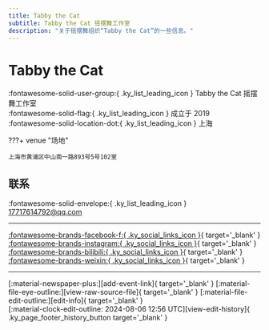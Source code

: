 ```yaml
---
title: Tabby the Cat
subtitle: Tabby the Cat 摇摆舞工作室
description: "关于摇摆舞组织“Tabby the Cat”的一些信息。"
---
```


# Tabby the Cat

:fontawesome-solid-user-group:{ .ky_list_leading_icon } Tabby the Cat 摇摆舞工作室  
:fontawesome-solid-flag:{ .ky_list_leading_icon } 成立于 2019  
:fontawesome-solid-location-dot:{ .ky_list_leading_icon } 上海  


???+ venue "场地"

    上海市黄浦区中山南一路893号5号102室  

## 联系

:fontawesome-solid-envelope:{ .ky_list_leading_icon } <17717614792@qq.com>  

---

 [:fontawesome-brands-facebook-f:{ .ky_social_links_icon }](https://www.facebook.com/tabbythecatsh){ target='_blank' } [:fontawesome-brands-instagram:{ .ky_social_links_icon }](https://instagram.com/tabbythecat_swingstudio){ target='_blank' } [:fontawesome-brands-bilibili:{ .ky_social_links_icon }](https://space.bilibili.com/493539749){ target='_blank' } [:fontawesome-brands-weixin:{ .ky_social_links_icon }](https://mp.weixin.qq.com/s/kt7fsjJcJOKRoF42p8Tz1A){ target='_blank' }

---

<div class="ky_page_footer" markdown>
<div class="ky_page_footer_trailing" markdown="span">
[:material-newspaper-plus:][add-event-link]{ target='_blank' }
[:material-file-eye-outline:][view-raw-source-file]{ target='_blank' }
[:material-file-edit-outline:][edit-info]{ target='_blank' }
</div>
<div class="ky_page_footer_leading" markdown="span">
[:material-clock-edit-outline: 2024-08-06 12:56 UTC][view-edit-history]{ .ky_page_footer_history_button target='_blank' }
</div>
</div>

[add-event-link]: https://github.com/swingdance/events/issues/new?assignees=&labels=add+event&projects=&template=02-add_entity.yml&title=%5Bcn%5D%20%3CName%3E&region=cn&province=Shanghai&city=Shanghai&org_id=tabby-the-cat "添加活动"
[view-raw-source-file]: https://github.com/swingdance/orgs/blob/main/cn/tabby-the-cat.json "查看原始源文件"
[edit-info]: https://github.com/swingdance/orgs/issues/new?assignees=&labels=update+org&projects=&template=03-update_entity.yml&title=%5Bcn%5D%20Tabby%20the%20Cat&region=cn&id=tabby-the-cat&name=Tabby%20the%20Cat "编辑信息"

[view-edit-history]: https://github.com/swingdance/orgs/commits/main/cn/tabby-the-cat.json "查看编辑历史"
